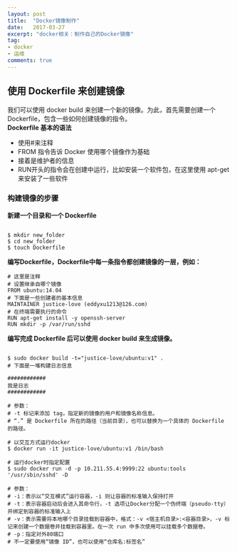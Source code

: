 ```yaml
---
layout: post
title:  "Docker镜像制作"
date:   2017-03-27
excerpt: "docker相关：制作自己的Docker镜像"
tag:
- docker
- 运维
comments: true
---
```


## 使用 Dockerfile 来创建镜像
我们可以使用 docker build 来创建一个新的镜像。为此，首先需要创建一个 Dockerfile，包含一些如何创建镜像的指令。<br/>
**Dockerfile 基本的语法**
* 使用#来注释
* FROM 指令告诉 Docker 使用哪个镜像作为基础
* 接着是维护者的信息
* RUN开头的指令会在创建中运行，比如安装一个软件包，在这里使用 apt-get 来安装了一些软件

### 构建镜像的步骤
**新建一个目录和一个 Dockerfile**

```shell

$ mkdir new_folder
$ cd new_folder
$ touch Dockerfile

```

**编写Dockerfile，Dockerfile中每一条指令都创建镜像的一层，例如：**

```docker
# 这里是注释
# 设置继承自哪个镜像
FROM ubuntu:14.04
# 下面是一些创建者的基本信息
MAINTAINER justice-love (eddyxu1213@126.com)
# 在终端需要执行的命令
RUN apt-get install -y openssh-server
RUN mkdir -p /var/run/sshd
```
**编写完成 Dockerfile 后可以使用 docker build 来生成镜像。**

```docker

$ sudo docker build -t="justice-love/ubuntu:v1" .
# 下面是一堆构建日志信息

############
我是日志
############

# 参数：
# -t 标记来添加 tag，指定新的镜像的用户和镜像名称信息。 
# “.” 是 Dockerfile 所在的路径（当前目录），也可以替换为一个具体的 Dockerfile 的路径。

# 以交互方式运行docker
$ docker run -it justice-love/ubuntu:v1 /bin/bash

# 运行docker时指定配置
$ sudo docker run -d -p 10.211.55.4:9999:22 ubuntu:tools '/usr/sbin/sshd' -D

# 参数：
# -i：表示以“交互模式”运行容器，-i 则让容器的标准输入保持打开
# -t：表示容器启动后会进入其命令行，-t 选项让Docker分配一个伪终端（pseudo-tty）并绑定到容器的标准输入上
# -v：表示需要将本地哪个目录挂载到容器中，格式：-v <宿主机目录>:<容器目录>，-v 标记来创建一个数据卷并挂载到容器里。在一次 run 中多次使用可以挂载多个数据卷。
# -p：指定对外80端口
# 不一定要使用“镜像 ID”，也可以使用“仓库名:标签名”

```